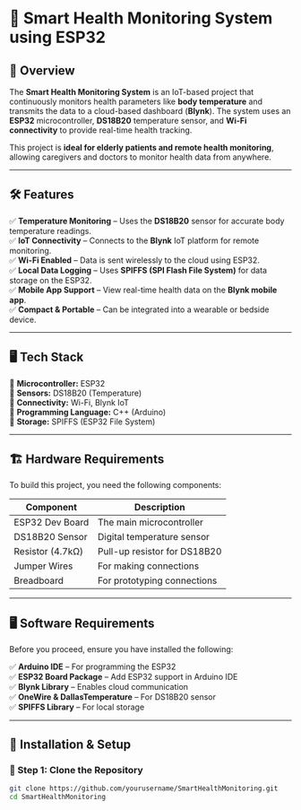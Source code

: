 # 🏥 Smart Health Monitoring System using ESP32  

## 📌 Overview  
The **Smart Health Monitoring System** is an IoT-based project that continuously monitors health parameters like **body temperature** and transmits the data to a cloud-based dashboard (**Blynk**). The system uses an **ESP32** microcontroller, **DS18B20** temperature sensor, and **Wi-Fi connectivity** to provide real-time health tracking.  

This project is **ideal for elderly patients and remote health monitoring**, allowing caregivers and doctors to monitor health data from anywhere.  

---

## 🛠 Features  
✅ **Temperature Monitoring** – Uses the **DS18B20** sensor for accurate body temperature readings.  
✅ **IoT Connectivity** – Connects to the **Blynk** IoT platform for remote monitoring.  
✅ **Wi-Fi Enabled** – Data is sent wirelessly to the cloud using ESP32.  
✅ **Local Data Logging** – Uses **SPIFFS (SPI Flash File System)** for data storage on the ESP32.  
✅ **Mobile App Support** – View real-time health data on the **Blynk mobile app**.  
✅ **Compact & Portable** – Can be integrated into a wearable or bedside device.  

---

## 🖥️ Tech Stack  
🔹 **Microcontroller:** ESP32  
🔹 **Sensors:** DS18B20 (Temperature)  
🔹 **Connectivity:** Wi-Fi, Blynk IoT  
🔹 **Programming Language:** C++ (Arduino)  
🔹 **Storage:** SPIFFS (ESP32 File System)  

---

## 🏗 Hardware Requirements  
To build this project, you need the following components:  

| Component           | Description                            |  
|--------------------|------------------------------------|  
| ESP32 Dev Board    | The main microcontroller            |  
| DS18B20 Sensor    | Digital temperature sensor         |  
| Resistor (4.7kΩ)   | Pull-up resistor for DS18B20       |  
| Jumper Wires      | For making connections             |  
| Breadboard        | For prototyping connections        |  

---

## 🖥 Software Requirements  
Before you proceed, ensure you have installed the following:  

✅ **Arduino IDE** – For programming the ESP32  
✅ **ESP32 Board Package** – Add ESP32 support in Arduino IDE  
✅ **Blynk Library** – Enables cloud communication  
✅ **OneWire & DallasTemperature** – For DS18B20 sensor  
✅ **SPIFFS Library** – For local storage  

---

## 🚀 Installation & Setup  

### 🔹 Step 1: Clone the Repository  
```bash
git clone https://github.com/yourusername/SmartHealthMonitoring.git
cd SmartHealthMonitoring

